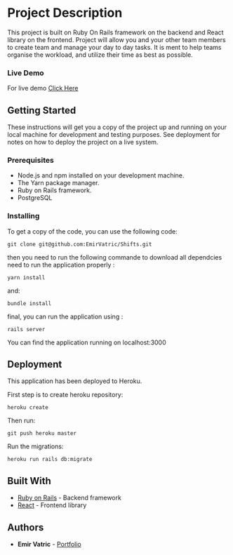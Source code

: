 # Project Description

This project is built on Ruby On Rails framework on the backend and React library on the frontend. Project will allow you and your other team members to create team and manage your day to day tasks. It is ment to help teams organise the workload, and utilize their time as best as possible.

### Live Demo

For live demo [Click Here](https://safe-anchorage-49127.herokuapp.com/)

## Getting Started

These instructions will get you a copy of the project up and running on your local machine for development and testing purposes. See deployment for notes on how to deploy the project on a live system.

### Prerequisites

* Node.js and npm installed on your development machine.
* The Yarn package manager.
* Ruby on Rails framework.
* PostgreSQL

### Installing

To get a copy of the code, you can use the following code:

```
git clone git@github.com:EmirVatric/Shifts.git
```

then you need to run the following commande to download all dependcies need to run the application properly :

```
yarn install
```
and:

```
bundle install
```
final, you can run the application using :

````
rails server
````

You can find the application running on localhost:3000

## Deployment

This application has been deployed to Heroku.

First step is to create heroku repository:

```
heroku create
```
Then run:

```
git push heroku master
```
Run the migrations:

```
heroku run rails db:migrate
```

## Built With

* [Ruby on Rails](https://rubyonrails.org/) - Backend framework
* [React](https://reactjs.org/) - Frontend library

## Authors

* **Emir Vatric** - [Portfolio](https://www.emirvatric.com/)
